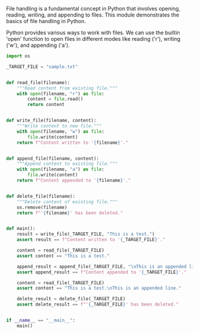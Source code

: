 
File handling is a fundamental concept in Python that involves
opening, reading, writing, and appending to files. This module
demonstrates the basics of file handling in Python.

Python provides various ways to work with files. We can use the
builtin 'open' function to open files in different modes like
reading ('r'), writing ('w'), and appending ('a').


```python
import os

_TARGET_FILE = "sample.txt"


def read_file(filename):
    """Read content from existing file."""
    with open(filename, "r") as file:
        content = file.read()
        return content


def write_file(filename, content):
    """Write content to new file."""
    with open(filename, "w") as file:
        file.write(content)
    return f"Content written to '{filename}'."


def append_file(filename, content):
    """Append content to existing file."""
    with open(filename, "a") as file:
        file.write(content)
    return f"Content appended to '{filename}'."


def delete_file(filename):
    """Delete content of existing file."""
    os.remove(filename)
    return f"'{filename}' has been deleted."


def main():
    result = write_file(_TARGET_FILE, "This is a test.")
    assert result == f"Content written to '{_TARGET_FILE}'."

    content = read_file(_TARGET_FILE)
    assert content == "This is a test."

    append_result = append_file(_TARGET_FILE, "\nThis is an appended line.")
    assert append_result == f"Content appended to '{_TARGET_FILE}'."

    content = read_file(_TARGET_FILE)
    assert content == "This is a test.\nThis is an appended line."

    delete_result = delete_file(_TARGET_FILE)
    assert delete_result == f"'{_TARGET_FILE}' has been deleted."


if __name__ == "__main__":
    main()
```
